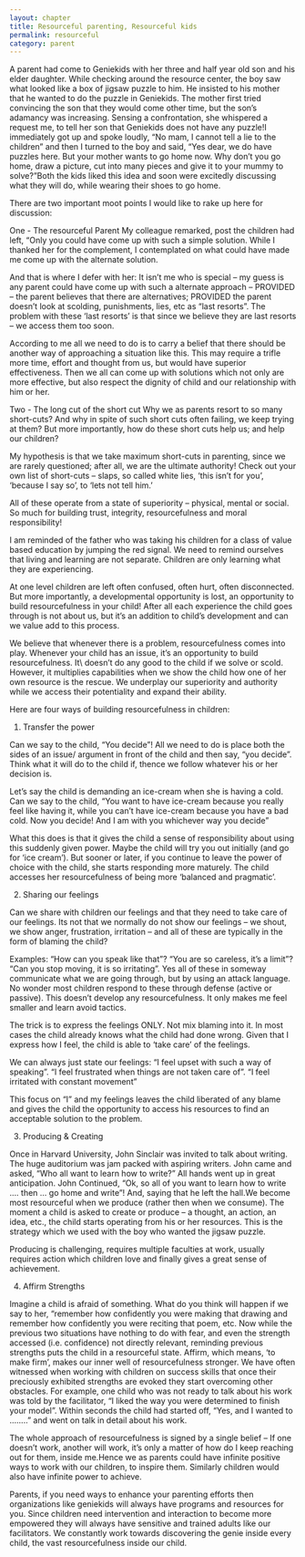 ```yaml
---
layout: chapter
title: Resourceful parenting, Resourceful kids
permalink: resourceful
category: parent
---
```


A parent had come to Geniekids with her three and half year old son and his elder daughter. While checking around the resource center, the boy saw what looked like a box of jigsaw puzzle to him. He insisted to his mother that he wanted to do the puzzle in Geniekids. The mother first tried convincing the son that they would come other time, but the son’s adamancy was increasing. Sensing a confrontation, she whispered a request me, to tell her son that Geniekids does not have any puzzle!I immediately got up and spoke loudly, “No mam, I cannot tell a lie to the children” and then I turned to the boy and said, “Yes dear, we do have puzzles here. But your mother wants to go home now. Why don’t you go home, draw a picture, cut into many pieces and give it to your mummy to solve?”Both the kids liked this idea and soon were excitedly discussing what they will do, while wearing their shoes to go home.

There are two important moot points I would like to rake up here for discussion:

One - The resourceful Parent 
My colleague remarked, post the children had left, “Only you could have come up with such a simple solution. While I thanked her for the complement, I contemplated on what could have made me come up with the alternate solution.

And that is where I defer with her: It isn’t me who is special – my guess is any parent could have come up with such a alternate approach – PROVIDED – the parent believes that there are alternatives; PROVIDED the parent doesn’t look at scolding, punishments, lies, etc as “last resorts”. The problem with these ‘last resorts’ is that since we believe they are last resorts – we access them too soon.

According to me all we need to do is to carry a belief that there should be another way of approaching a situation like this. This may require a trifle more time, effort and thought from us, but would have superior effectiveness. Then we all can come up with solutions which not only are more effective, but also respect the dignity of child and our relationship with him or her.

Two - The long cut of the short cut
Why we as parents resort to so many short-cuts? And why in spite of such short cuts often failing, we keep trying at them? But more importantly, how do these short cuts help us; and help our children?

My hypothesis is that we take maximum short-cuts in parenting, since we are rarely questioned; after all, we are the ultimate authority! Check out your own list of short-cuts – slaps, so called white lies, ‘this isn’t for you’, ‘because I say so’, to ‘lets not tell him.’

All of these operate from a state of superiority – physical, mental or social. So much for building trust, integrity, resourcefulness and moral responsibility!

I am reminded of the father who was taking his children for a class of value based education by jumping the red signal. We need to remind ourselves that living and learning are not separate. Children are only learning what they are experiencing.

At one level children are left often confused, often hurt, often disconnected. But more importantly, a developmental opportunity is lost, an opportunity to build resourcefulness in your child! After all each experience the child goes through is not about us, but it’s an addition to child’s development and can we value add to this process.

We believe that whenever there is a problem, resourcefulness comes into play. Whenever your child has an issue, it’s an opportunity to build resourcefulness. It\ doesn’t do any good to the child if we solve or scold. However, it multiplies capabilities when we show the child how one of her own resource is the rescue. We underplay our superiority and authority while we access their potentiality and expand their ability.

Here are four ways of building resourcefulness in children:

1. Transfer the power

Can we say to the child, “You decide”! All we need to do is place both the sides of an issue/ argument in front of the child and then say, “you decide”. Think what it will do to the child if, thence we follow whatever his or her decision is.

Let’s say the child is demanding an ice-cream when she is having a cold. Can we say to the child, “You want to have ice-cream because you really feel like having it, while you can’t have ice-cream because you have a bad cold. Now you decide! And I am with you whichever way you decide”

What this does is that it gives the child a sense of responsibility about using this suddenly given power. Maybe the child will try you out initially (and go for ‘ice cream’). But sooner or later, if you continue to leave the power of choice with the child, she starts responding more maturely. The child accesses her resourcefulness of being more ‘balanced and pragmatic’.

2. Sharing our feelings

Can we share with children our feelings and that they need to take care of our feelings. Its not that we normally do not show our feelings – we shout, we show anger, frustration, irritation – and all of these are typically in the form of blaming the child?

Examples: “How can you speak like that”? “You are so careless, it’s a limit”? “Can you stop moving, it is so irritating”. Yes all of these in someway communicate what we are going through, but by using an attack language. No wonder most children respond to these through defense (active or passive). This doesn’t develop any resourcefulness. It only makes me feel smaller and learn avoid tactics.

The trick is to express the feelings ONLY. Not mix blaming into it. In most cases the child already knows what the child had done wrong. Given that I express how I feel, the child is able to ‘take care’ of the feelings.

We can always just state our feelings: “I feel upset with such a way of speaking”. “I feel frustrated when things are not taken care of”. “I feel irritated with constant movement”

This focus on “I” and my feelings leaves the child liberated of any blame and gives the child the opportunity to access his resources to find an acceptable solution to the problem.

3. Producing & Creating

Once in Harvard University, John Sinclair was invited to talk about writing. The huge auditorium was jam packed with aspiring writers. John came and asked, “Who all want to learn how to write?” All hands went up in great anticipation. John Continued, “Ok, so all of you want to learn how to write …. then … go home and write”! And, saying that he left the hall.We become most resourceful when we produce (rather then when we consume). The moment a child is asked to create or produce – a thought, an action, an idea, etc., the child starts operating from his or her resources. This is the strategy which we used with the boy who wanted the jigsaw puzzle.

Producing is challenging, requires multiple faculties at work, usually requires action which children love and finally gives a great sense of achievement.

4. Affirm Strengths

Imagine a child is afraid of something. What do you think will happen if we say to her, “remember how confidently you were making that drawing and remember how confidently you were reciting that poem, etc. Now while the previous two situations have nothing to do with fear, and even the strength accessed (i.e. confidence) not directly relevant, reminding previous strengths puts the child in a resourceful state. 
Affirm, which means, ‘to make firm’, makes our inner well of resourcefulness stronger. We have often witnessed when working with children on success skills that once their preciously exhibited strengths are evoked they start overcoming other obstacles. For example, one child who was not ready to talk about his work was told by the facilitator, “I liked the way you were determined to finish your model”. Within seconds the child had started off, “Yes, and I wanted to ……..” and went on talk in detail about his work.

The whole approach of resourcefulness is signed by a single belief – If one doesn’t work, another will work, it’s only a matter of how do I keep reaching out for them, inside me.Hence we as parents could have infinite positive ways to work with our children, to inspire them. Similarly children would also have infinite power to achieve.

Parents, if you need ways to enhance your parenting efforts then organizations like geniekids will always have programs and resources for you. Since children need intervention and interaction to become more empowered they will always have sensitive and trained adults like our facilitators. We constantly work towards discovering the genie inside every child, the vast resourcefulness inside our child.